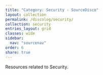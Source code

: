 ```yaml
---
title: "Category: Security - SourceDisco"
layout: collection
permalink: /discolog/security/
collection: security
entries_layout: grid
classes: wide
sidebar:
  nav: "sourcenav" 
order: 6
share: true
---
```


Resources related to Security.